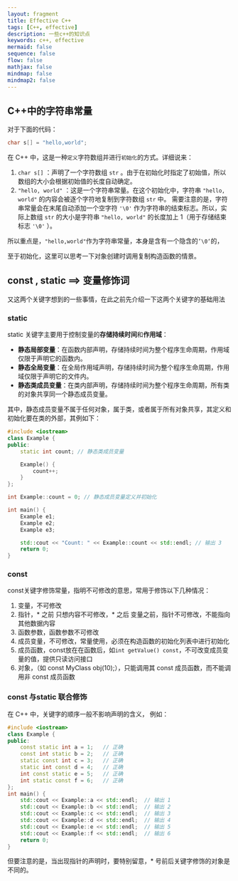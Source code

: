```yaml
---
layout: fragment
title: Effective C++
tags: [C++, effective]
description: 一些c++的知识点
keywords: c++, effective
mermaid: false
sequence: false
flow: false
mathjax: false
mindmap: false
mindmap2: false
---
```


## C++中的字符串常量

对于下面的代码：
```cpp
char s[] = "hello,world";
```
在 C++ 中，这是一种`定义`字符数组并进行`初始化`的方式。详细说来：
1. `char s[]` ：声明了一个字符数组 `str` 。由于在初始化时指定了初始值，所以数组的大小会根据初始值的长度自动确定。
2. `"hello, world"` ：这是一个字符串常量。在这个初始化中，字符串 `"hello, world"` 的内容会被逐个字符地复制到字符数组 `str` 中。
需要注意的是，字符串常量会在末尾自动添加一个空字符 `'\0'` 作为字符串的结束标志。所以，实际上数组 `str` 的大小是字符串 `"hello, world"` 的长度加上 1（用于存储结束标志 `'\0'` ）。

所以重点是，`"hello,world"`作为字符串常量，本身是含有一个隐含的`’\0‘`的，

至于初始化，这里可以思考一下对象创建时调用复制构造函数的情景。

## const , static ==> 变量修饰词
又这两个关键字想到的一些事情，在此之前先介绍一下这两个关键字的基础用法

### static

static 关键字主要用于控制变量的**存储持续时间**和**作用域**：

 -  **静态局部变量**：在函数内部声明，存储持续时间为整个程序生命周期，作用域仅限于声明它的函数内。
 -   **静态全局变量**：在全局作用域声明，存储持续时间为整个程序生命周期，作用域仅限于声明它的文件内。
 -   **静态类成员变量**：在类内部声明，存储持续时间为整个程序生命周期，所有类的对象共享同一个静态成员变量。

其中，静态成员变量不属于任何对象，属于类，或者属于所有对象共享，其定义和初始化要在类的外部，其例如下：
```cpp
#include <iostream>
class Example {
public:
    static int count; // 静态类成员变量

    Example() {
        count++;
    }
};

int Example::count = 0; // 静态成员变量定义并初始化

int main() {
    Example e1;
    Example e2;
    Example e3;

    std::cout << "Count: " << Example::count << std::endl; // 输出 3
    return 0;
}
```

### const
const关键字修饰常量，指明不可修改的意思，常用于修饰以下几种情况：
1. 变量，不可修改
2. 指针，* 之前 只想内容不可修改，* 之后 变量之前，指针不可修改，不能指向其他数据内容
3. 函数参数，函数参数不可修改
4. 成员变量，不可修改，常量使用，必须在构造函数的初始化列表中进行初始化
5. 成员函数，const放在在函数后，如`int getValue() const`，不可改变成员变量的值，提供只读访问接口
6. 对象，（如 const MyClass obj(10);），只能调用其 const 成员函数，而不能调用非 const 成员函数

### const 与static 联合修饰

在 C++ 中，关键字的顺序一般不影响声明的含义， 例如：

```cpp
#include <iostream>
class Example {
public:
    const static int a = 1;   // 正确
    const int static b = 2;   // 正确
    static const int c = 3;   // 正确
    static int const d = 4;   // 正确
    int const static e = 5;   // 正确
    int static const f = 6;   // 正确
};
int main() {
    std::cout << Example::a << std::endl;  // 输出 1
    std::cout << Example::b << std::endl;  // 输出 2
    std::cout << Example::c << std::endl;  // 输出 3
    std::cout << Example::d << std::endl;  // 输出 4
    std::cout << Example::e << std::endl;  // 输出 5
    std::cout << Example::f << std::endl;  // 输出 6
    return 0;
}
```

但要注意的是，当出现指针的声明时，要特别留意，* 号前后关键字修饰的对象是不同的。
